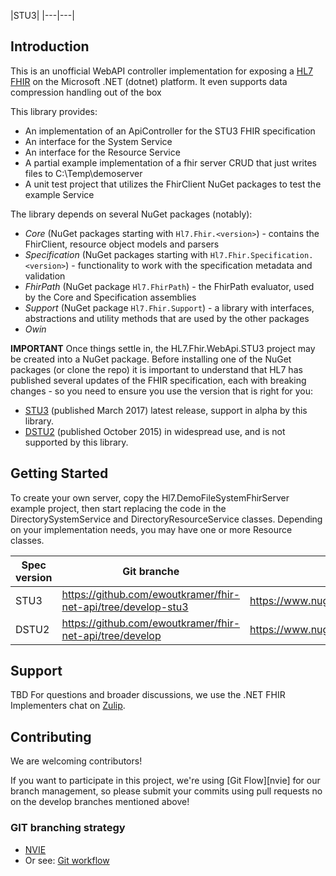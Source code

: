|STU3|
|---|---|

## Introduction ##
This is an unofficial WebAPI controller implementation for exposing a [HL7 FHIR][fhir-spec] on the Microsoft .NET (dotnet) platform.
It even supports data compression handling out of the box

This library provides:
* An implementation of an ApiController for the STU3 FHIR specification
* An interface for the System Service
* An interface for the Resource Service
* A partial example implementation of a fhir server CRUD that just writes files to C:\Temp\demoserver
* A unit test project that utilizes the FhirClient NuGet packages to test the example Service

The library depends on several NuGet packages (notably):
* *Core* (NuGet packages starting with `Hl7.Fhir.<version>`) - contains the FhirClient, resource object models and parsers
* *Specification* (NuGet packages starting with `Hl7.Fhir.Specification.<version>`) - functionality to work with the specification metadata and validation
* *FhirPath* (NuGet package `Hl7.FhirPath`) - the FhirPath evaluator, used by the Core and Specification assemblies
* *Support* (NuGet package `Hl7.Fhir.Support`) - a library with interfaces, abstractions and utility methods that are used by the other packages
* *Owin*

**IMPORTANT**
Once things settle in, the HL7.Fhir.WebApi.STU3 project may be created into a NuGet package.
Before installing one of the NuGet packages (or clone the repo) it is important to understand that HL7 has published several updates of the FHIR specification,
each with breaking changes - so you need to ensure you use the version that is right for you:

* [STU3][stu3-spec] (published March 2017) latest release, support in alpha by this library.
* [DSTU2][dstu2-spec] (published October 2015) in widespread use, and is not supported by this library.


## Getting Started ##
To create your own server, copy the Hl7.DemoFileSystemFhirServer example project, then start replacing the code in the
DirectorySystemService and DirectoryResourceService classes.
Depending on your implementation needs, you may have one or more Resource classes.

|Spec version|Git branche|Core NuGet|Specification NuGet|
|---|---|---|---|
|STU3|https://github.com/ewoutkramer/fhir-net-api/tree/develop-stu3|https://www.nuget.org/packages/Hl7.Fhir.STU3/|https://www.nuget.org/packages/Hl7.Fhir.Specification.STU3/|
|DSTU2| https://github.com/ewoutkramer/fhir-net-api/tree/develop|https://www.nuget.org/packages/Hl7.Fhir.DSTU2/ | https://www.nuget.org/packages/Hl7.Fhir.Specification.DSTU2/ |
  
## Support 
TBD 
For questions and broader discussions, we use the .NET FHIR Implementers chat on [Zulip][netapi-zulip].

## Contributing ##
We are welcoming contributors!

If you want to participate in this project, we're using [Git Flow][nvie] for our branch management, so please submit your commits using pull requests no on the develop branches mentioned above!

[netapi-docu]: http://ewoutkramer.github.io/fhir-net-api/docu-index.html
[netapi-zulip]: https://chat.fhir.org/#narrow/stream/dotnet
[fhir-spec]: http://www.hl7.org/fhir
[dstu2-spec]: http://hl7.org/fhir/DSTU2/index.html
[stu3-spec]: http://www.hl7.org/fhir
[fhirpath-spec]: http://hl7.org/fhirpath/

### GIT branching strategy
- [NVIE](http://nvie.com/posts/a-successful-git-branching-model/)
- Or see: [Git workflow](https://www.atlassian.com/git/workflows#!workflow-gitflow)
